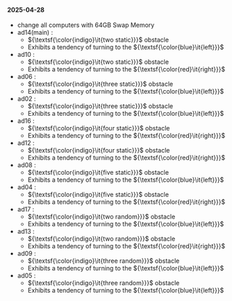 #### 2025-04-28
- change all computers with 64GB Swap Memory
- ad14(main) :
    - ${\textsf{\color{indigo}\it{two static}}}$ obstacle
    - Exhibits a tendency of turning to the ${\textsf{\color{blue}\it{left}}}$
- ad10 :
    - ${\textsf{\color{indigo}\it{two static}}}$ obstacle
    - Exhibits a tendency of turning to the ${\textsf{\color{red}\it{right}}}$
- ad06 : 
    - ${\textsf{\color{indigo}\it{three static}}}$ obstacle
    - Exhibits a tendency of turning to the ${\textsf{\color{blue}\it{left}}}$
- ad02 : 
    - ${\textsf{\color{indigo}\it{three static}}}$ obstacle
    - Exhibits a tendency of turning to the ${\textsf{\color{blue}\it{left}}}$
- ad16 : 
    - ${\textsf{\color{indigo}\it{four static}}}$ obstacle
    - Exhibits a tendency of turning to the ${\textsf{\color{red}\it{right}}}$
- ad12 : 
    - ${\textsf{\color{indigo}\it{four static}}}$ obstacle
    - Exhibits a tendency of turning to the ${\textsf{\color{red}\it{right}}}$
- ad08 : 
    - ${\textsf{\color{indigo}\it{five static}}}$ obstacle
    - Exhibits a tendency of turning to the ${\textsf{\color{blue}\it{left}}}$
- ad04 : 
    - ${\textsf{\color{indigo}\it{five static}}}$ obstacle
    - Exhibits a tendency of turning to the ${\textsf{\color{red}\it{right}}}$
- ad17 : 
    - ${\textsf{\color{indigo}\it{two random}}}$ obstacle
    - Exhibits a tendency of turning to the ${\textsf{\color{blue}\it{left}}}$
- ad13 : 
    - ${\textsf{\color{indigo}\it{two random}}}$ obstacle
    - Exhibits a tendency of turning to the ${\textsf{\color{red}\it{right}}}$
- ad09 : 
    - ${\textsf{\color{indigo}\it{three random}}}$ obstacle
    - Exhibits a tendency of turning to the ${\textsf{\color{blue}\it{left}}}$
- ad05 : 
    - ${\textsf{\color{indigo}\it{three random}}}$ obstacle
    - Exhibits a tendency of turning to the ${\textsf{\color{blue}\it{left}}}$